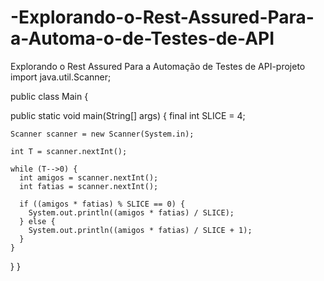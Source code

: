 # -Explorando-o-Rest-Assured-Para-a-Automa-o-de-Testes-de-API
Explorando o Rest Assured Para a Automação de Testes de API-projeto
import java.util.Scanner;

public class Main {

  public static void main(String[] args) {
    final int SLICE = 4;

    Scanner scanner = new Scanner(System.in);

    int T = scanner.nextInt();

    while (T-->0) {
      int amigos = scanner.nextInt();
      int fatias = scanner.nextInt();

      if ((amigos * fatias) % SLICE == 0) {
        System.out.println((amigos * fatias) / SLICE);
      } else {
        System.out.println((amigos * fatias) / SLICE + 1);
      }
    }
  }
}
